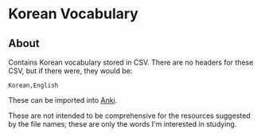 # Korean Vocabulary

## About

Contains Korean vocabulary stored in CSV. There are no headers for these CSV, but if there were, they would be:

```
Korean,English
```

These can be imported into [Anki](https://apps.ankiweb.net/).

These are not intended to be comprehensive for the resources suggested by the file names; these are only the words I'm interested in studying.

